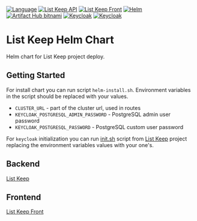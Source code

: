 [![Language](https://img.shields.io/badge/Language-Russian-blue.svg)](README.ru-RU.md)
[![List Keep API](https://img.shields.io/badge/List%20Keep-Back-informational.svg)](https://github.com/vanbv/list-keep)
[![List Keep Front](https://img.shields.io/badge/List%20Keep-Front-informational.svg)](https://github.com/vanbv/list-keep-front)
[![Helm](https://img.shields.io/badge/-Helm-0F1689?logo=Helm&labelColor=0F1689)](https://helm.sh/)
[![Artifact Hub bitnami](https://img.shields.io/endpoint?url=https://artifacthub.io/badge/repository/bitnami)](https://artifacthub.io/packages/search?repo=bitnami)
[![Keycloak](https://img.shields.io/badge/-Keycloak-blue)](https://www.keycloak.org/)
[![Keycloak](https://img.shields.io/badge/-PostgreSQL-316192?logo=postgresql&logoColor=white)](https://www.postgresql.org/)

# List Keep Helm Chart
Helm chart for List Keep project deploy.

## Getting Started
For install chart you can run script `helm-install.sh`. Environment variables in the script should be replaced with
your values.
* `CLUSTER_URL` - part of the cluster url, used in routes
* `KEYCLOAK_POSTGRESQL_ADMIN_PASSWORD` - PostgreSQL admin user password
* `KEYCLOAK_POSTGRESQL_PASSWORD` - PostgreSQL custom user password

For `keycloak` initialization you can run  [init.sh](https://github.com/vanbv/list-keep/blob/main/keycloak/init.sh)
script from [List Keep](https://github.com/vanbv/list-keep) project replacing the environment variables values with
your one's.

## Backend
[List Keep](https://github.com/vanbv/list-keep)

## Frontend
[List Keep Front](https://github.com/vanbv/list-keep-front)
